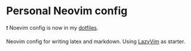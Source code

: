 # Personal Neovim config

:exclamation: Noevim config is now in my [dotfiles](https://github.com/Fireond/dotfiles/tree/main/nvim/.config/nvim).

Neovim config for writing latex and markdown. Using [LazyVim](https://github.com/LazyVim/LazyVim) as starter.
